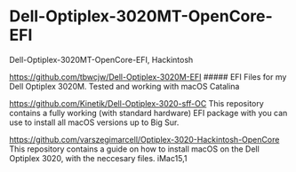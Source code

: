 # Dell-Optiplex-3020MT-OpenCore-EFI
Dell-Optiplex-3020MT-OpenCore-EFI, Hackintosh



https://github.com/tbwcjw/Dell-Optiplex-3020M-EFI   #####
EFI Files for my Dell Optiplex 3020M. Tested and working with macOS Catalina

https://github.com/Kinetik/Dell-Optiplex-3020-sff-OC
This repository contains a fully working (with standard hardware) EFI package with you can use to install all macOS versions up to Big Sur.


https://github.com/varszegimarcell/Optiplex-3020-Hackintosh-OpenCore
This repository contains a guide on how to install macOS on the Dell Optiplex 3020, with the neccesary files.
iMac15,1
